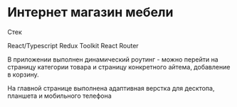 # Интернет магазин мебели

Стек 

React/Typescript
Redux Toolkit
React Router

В приложении выполнен динамический роутинг - можно перейти на страницу категории товара и страницу конкретного айтема, добавление в корзину. 

На главной странице выполнена адаптивная верстка для десктопа, планшета и мобильного телефона